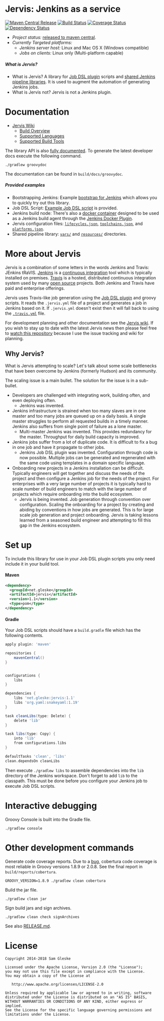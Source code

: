 # Jervis: Jenkins as a service

[![Maven Central Release][status-release]][maven-badge]
[![Build Status][status-build]][jervis-travis]
[![Coverage Status][status-coverage]][jervis-coveralls]
[![Dependency Status][status-versioneye]][jervis-versioneye]

* *Project status:* [released to maven central][maven-release].
* *Currently Targeted platforms:*
  * *Jenkins server host:* Linux and Mac OS X (Windows compatible)
  * *Jobs on clients:* Linux only (Multi-platform capable)

##### What is Jervis?

* What is Jervis? A library for [Job DSL plugin][jenkins-plugin-job-dsl]
  scripts and [shared Jenkins pipeline libraries][pipeline].  It is used to
  augment the automation of generating Jenkins jobs.
* What is Jervis not? Jervis is not a Jenkins plugin.

# Documentation

* [Jervis Wiki][jervis-wiki]
  * [Build Overview][jervis-wiki-overview]
  * [Supported Languages][jervis-wiki-languages]
  * [Supported Build Tools][jervis-wiki-build-tools]


The library API is also [fully documented][jervis-api-docs].  To generate the
latest developer docs execute the following command.

    ./gradlew groovydoc

The documentation can be found in `build/docs/groovydoc`.

##### Provided examples

* Bootstrapping Jenkins: Example [bootstrap for
  Jenkins][jervis-jenkins-bootstrap] which allows you to quickly try out this
  library.
* Job DSL Script: [Example Job DSL script](jobs/firstjob_dsl.groovy) is
  provided.
* Jenkins build node: There's also a [docker container][jervis-docker] designed
  to be used as a Jenkins build agent through the [Jenkins Docker
  Plugin][jenkins-plugin-docker].
* Jervis configuration files: [`lifecycles.json`][json-lifecycles],
  [`toolchains.json`][json-toolchains], and [`platforms.json`][json-platforms].
* Shared pipeline library: [`vars/`](vars) and [`resources/`](resources)
  directories.

# More about Jervis

Jervis is a combination of some letters in the words Jenkins and Travis: JEnkins
tRaVIS.  [Jenkins][jenkins] is a [continuous integration][wiki-ci] tool which is
typically installed on premises.  [Travis][travis] is a hosted, distributed
continuous integration system used by many [open source][wiki-os] projects.
Both Jenkins and Travis have paid and enterprise offerings.

Jervis uses Travis-like job generation using the [Job DSL
plugin][jenkins-plugin-job-dsl] and groovy scripts.  It reads the `.jervis.yml`
file of a project and generates a job in Jenkins based on it.  If `.jervis.yml`
doesn't exist then it will fall back to using the [`.travis.yml`][travis-yaml]
file.

For development planning and other documentation see the [Jervis
wiki][jervis-wiki].  If you wish to stay up to date with the latest Jervis news
then please feel free to [watch this repository][watch-repo] because I use the
issue tracking and wiki for planning.

## Why Jervis?

What is Jervis attempting to scale?  Let's talk about some scale bottlenecks
that have been overcome by Jenkins (formerly Hudson) and its community.

The scaling issue is a main bullet. The solution for the issue is in a
sub-bullet.

* Developers are challenged with integrating work, building often, and even
  deploying often.
  * Jenkins was invented.
* Jenkins infrastructure is strained when too many slaves are in one master and
  too many jobs are queued up on a daily basis.  A single master struggles to
  perform all requested builds in a timely manner.  Jenkins also suffers from
  single point of failure as a lone master.
  * Multi-master Jenkins was invented. This provides redundancy for the master.
    Throughput for daily build capacity is improved.
* Jenkins jobs suffer from a lot of duplicate code.  It is difficult to fix a
  bug in one job and have it propagate to other jobs.
  * Jenkins Job DSL plugin was invented.  Configuration through code is now
    possible.  Multiple jobs can be generated and regenerated with the same code
    using templates in a domain specific language.
* Onboarding new projects in a Jenkins installation can be difficult.  Typically
  engineers will get together and discuss the needs of the project and then
  configure a Jenkins job for the needs of the project.  For enterprises with a
  very large number of projects it is typically hard to scale number of build
  engineers to match with the large number of projects which require onboarding
  into the build ecosystem.
  * Jervis is being invented.  Job generation through convention over
    configuration.  Scaling the onboarding for a project by creating and abiding
    by conventions in how jobs are generated.  This is for large scale job
    generation and project onboarding.  Jervis is taking lessons learned from a
    seasoned build engineer and attempting to fill this gap in the Jenkins
    ecosystem.

# Set up

To include this library for use in your Job DSL plugin scripts you only need
include it in your build tool.

#### Maven

```xml
<dependency>
  <groupId>net.gleske</groupId>
  <artifactId>jervis</artifactId>
  <version>1.1</version>
  <type>pom</type>
</dependency>
```

#### Gradle

Your Job DSL scripts should have a `build.gradle` file which has the following
contents.

```gradle
apply plugin: 'maven'

repositories {
    mavenCentral()
}


configurations {
    libs
}

dependencies {
    libs 'net.gleske:jervis:1.1'
    libs 'org.yaml:snakeyaml:1.19'
}

task cleanLibs(type: Delete) {
    delete 'lib'
}

task libs(type: Copy) {
    into 'lib'
    from configurations.libs
}

defaultTasks 'clean', 'libs'
clean.dependsOn cleanLibs
```

Then execute `./gradlew libs` to assemble dependencies into the `lib` directory
of the Jenkins workspace.  Don't forget to add `lib` to the classpath.  This
must be done before you configure your Jenkins job to execute Job DSL scripts.

# Interactive debugging

Groovy Console is built into the Gradle file.

    ./gradlew console

# Other development commands

Generate code coverage reports.  Due to a [bug][#39], cobertura code coverage
is most reliable in Groovy versions 1.8.9 or 2.0.8.  See the final report in
`build/reports/cobertura`.

    GROOVY_VERSION=1.8.9 ./gradlew clean cobertura

Build the jar file.

    ./gradlew clean jar

Sign build jars and sign archives.

    ./gradlew clean check signArchives

See also [RELEASE.md](RELEASE.md).

# License

    Copyright 2014-2018 Sam Gleske

    Licensed under the Apache License, Version 2.0 (the "License");
    you may not use this file except in compliance with the License.
    You may obtain a copy of the License at

       http://www.apache.org/licenses/LICENSE-2.0

    Unless required by applicable law or agreed to in writing, software
    distributed under the License is distributed on an "AS IS" BASIS,
    WITHOUT WARRANTIES OR CONDITIONS OF ANY KIND, either express or implied.
    See the License for the specific language governing permissions and
    limitations under the License.

[#39]: https://github.com/samrocketman/jervis/issues/39
[jenkins-plugin-docker]: https://wiki.jenkins-ci.org/display/JENKINS/Docker+Plugin
[jenkins-plugin-job-dsl]: https://wiki.jenkins-ci.org/display/JENKINS/Job+DSL+Plugin
[jenkins]: https://jenkins-ci.org/
[jervis-api-docs]: http://sam.gleske.net/jervis-api/
[jervis-coveralls]: https://coveralls.io/github/samrocketman/jervis
[jervis-docker]: https://github.com/samrocketman/docker-jenkins-jervis
[jervis-jenkins-bootstrap]: https://github.com/samrocketman/jenkins-bootstrap-jervis
[jervis-travis]: https://travis-ci.org/samrocketman/jervis
[jervis-versioneye]: https://www.versioneye.com/user/projects/54f2a1cc4f3108959a0007f1
[jervis-wiki-build-tools]: https://github.com/samrocketman/jervis/wiki/Supported-Tools
[jervis-wiki-languages]: https://github.com/samrocketman/jervis/wiki/Supported-Languages
[jervis-wiki-overview]: https://github.com/samrocketman/jervis/wiki/Build-overview
[jervis-wiki]: https://github.com/samrocketman/jervis/wiki
[json-lifecycles]: resources/lifecycles-ubuntu1604-stable.json
[json-platforms]: resources/platforms.json
[json-toolchains]: resources/toolchains-ubuntu1604-stable.json
[maven-badge]: https://github.com/jirutka/maven-badges
[maven-release]: http://search.maven.org/#search|ga|1|g:"net.gleske"%20a:"jervis"
[milestone-progress]: https://github.com/samrocketman/jervis/milestones
[pipeline]: https://jenkins.io/doc/book/pipeline/shared-libraries/
[status-build]: https://travis-ci.org/samrocketman/jervis.svg?branch=master
[status-coverage]: https://coveralls.io/repos/github/samrocketman/jervis/badge.svg?branch=master
[status-release]: https://maven-badges.herokuapp.com/maven-central/net.gleske/jervis/badge.svg
[status-versioneye]: https://www.versioneye.com/user/projects/54f2a1cc4f3108959a0007f1/badge.svg?style=flat
[travis-yaml]: http://docs.travis-ci.com/user/build-configuration/
[travis]: https://travis-ci.org/
[watch-repo]: https://help.github.com/articles/watching-repositories/
[wiki-ci]: https://en.wikipedia.org/wiki/Continuous_integration
[wiki-os]: http://en.m.wikipedia.org/wiki/Open_source
